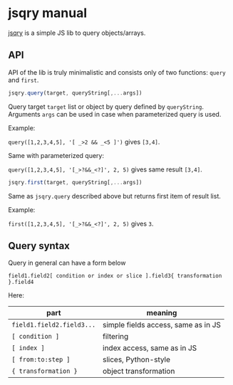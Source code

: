 # jsqry manual

[jsqry](https://github.com/jsqry/jsqry) is a simple JS lib to query objects/arrays.

## API

API of the lib is truly minimalistic and consists only of two functions: 
`query` and `first`.

```js
jsqry.query(target, queryString[,...args])
```

Query target `target` list or object by query defined by `queryString`. Arguments `args` can be used
in case when parameterized query is used.

Example: 

`query([1,2,3,4,5], '[ _>2 && _<5 ]')` gives `[3,4]`.

Same with parameterized query:  

`query([1,2,3,4,5], '[_>?&&_<?]', 2, 5)` gives same result `[3,4]`.

```js
jsqry.first(target, queryString[,...args])
```

Same as `jsqry.query` described above but returns first item of result list.

Example:

`first([1,2,3,4,5], '[_>?&&_<?]', 2, 5)` gives `3`.

## Query syntax

Query in general can have a form below

```
field1.field2[ condition or index or slice ].field3{ transformation }.field4
```

Here:

| part                      | meaning                             |
----------------------------|--------------------------------------
| `field1.field2.field3...` | simple fields access, same as in JS |
| `[ condition ]`           | filtering                           |
| `[ index ]`               | index access, same as in JS         |
| `[ from:to:step ]`        | slices, Python-style                |
| `{ transformation }`      | object transformation               |

